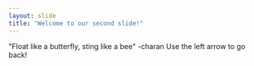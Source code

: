 ```yaml
---
layout: slide
title: "Welcome to our second slide!"
---
```

"Float like a butterfly, sting like a bee" -charan
Use the left arrow to go back!
